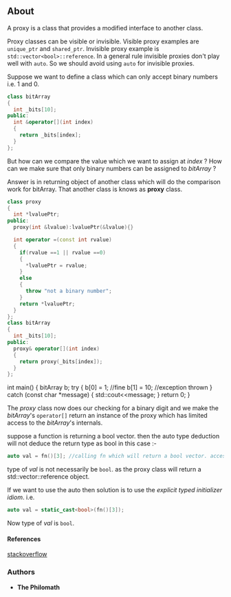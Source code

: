 ## About

A proxy is a class that provides a modified interface to another class.

Proxy classes can be visible or invisible. Visible proxy examples are `unique_ptr` and `shared_ptr`. Invisible proxy example is `std::vector<bool>::reference`. In a general rule invisible proxies don't play well with `auto`. So we should avoid using `auto` for invisible proxies.

Suppose we want to define a class which can only accept binary numbers i.e. 1 and 0.
```cpp
class bitArray
{
  int _bits[10];
public:
  int &operator[](int index)
  {
    return _bits[index];
  }
};
```

But how can we compare the value which we want to assign at _index_ ? How can we make sure that only binary numbers can be assigned to _bitArray_ ?

Answer is in returning object of another class which will do the comparison work for bitArray. That another class is knows as **proxy** class.
```cpp
class proxy
{
  int *lvaluePtr;
public:
  proxy(int &lvalue):lvaluePtr(&lvalue){}

  int operator =(const int rvalue)
  {
    if(rvalue ==1 || rvalue ==0)
    {
      *lvaluePtr = rvalue;
    }
    else
    {
      throw "not a binary number";
    }
    return *lvaluePtr;
  }
};
class bitArray
{
  int _bits[10];
public:
  proxy& operator[](int index)
  {
    return proxy(_bits[index]);
  }
};
```

int main()
{
  bitArray b;
  try
  {
    b[0] = 1; //fine
    b[1] = 10; //exception thrown
  }
  catch (const char *message)
  {
    std::cout<<message;
  }
  return 0;
}

The _proxy_ class now does our checking for a binary digit and we make the _bitArray_'s `operator[]` return an instance of the proxy which has limited access to the _bitArray_'s internals.

suppose a function is returning a bool vector.
then the auto type deduction will not deduce the return type as bool in this case :-
```cpp
auto val = fn()[3]; //calling fn which will return a bool vector. accessing 4th element of vector.
```
type of _val_ is not necessarily be `bool`. as the proxy class will return a std::vector<bool>::reference object.

If we want to use the auto then solution is to use the _explicit typed initializer idiom_. i.e.
```cpp
auto val = static_cast<bool>(fn()[3]);
```
Now type of _val_ is `bool`.

#### References
[stackoverflow](https://stackoverflow.com/questions/994488/what-is-proxy-class-in-c)

### Authors

* **The Philomath**
